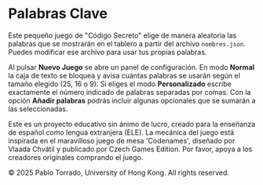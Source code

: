 # Palabras Clave

Este pequeño juego de "Código Secreto" elige de manera aleatoria
las palabras que se mostrarán en el tablero a partir del archivo
`nombres.json`. Puedes modificar ese archivo para usar tus propias
palabras.

Al pulsar **Nuevo Juego** se abre un panel de configuración.
En modo **Normal** la caja de texto se bloquea y avisa cuántas palabras se
usarán según el tamaño elegido (25, 16 o 9).
Si eliges el modo **Personalizado** escribe exactamente el número indicado de
palabras separadas por comas. Con la opción **Añadir palabras** podrás incluir
algunas opcionales que se sumarán a las seleccionadas.

Este es un proyecto educativo sin ánimo de lucro, creado para la enseñanza de español como lengua extranjera (ELE). La mecánica del juego está inspirada en el maravilloso juego de mesa 'Codenames', diseñado por Vlaada Chvátil y publicado por Czech Games Edition. Por favor, apoya a los creadores originales comprando el juego.

© 2025 Pablo Torrado, University of Hong Kong. All rights reserved.
